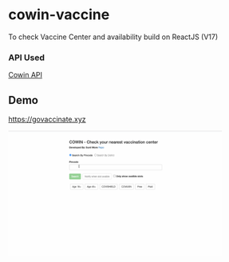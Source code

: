 # cowin-vaccine
To check Vaccine Center and availability build on ReactJS (V17)

### API Used

<a href='https://apisetu.gov.in/public/api/cowin' target="_blank">Cowin API</a>


## Demo

<a href='https://govaccinate.xyz' target='_blank'> https://govaccinate.xyz</a>


<img  src='https://raw.githubusercontent.com/sunilmore690/cowin-vaccine/main/cowin.gif'  style="max-height:250px"  alt='Screenshot'>
